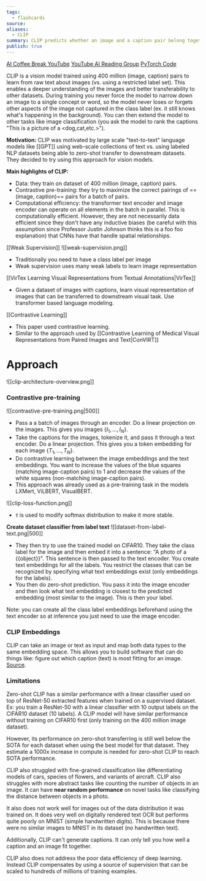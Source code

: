 ```yaml
---
tags:
  - flashcards
source: 
aliases:
  - CLIP
summary: CLIP predicts whether an image and a caption pair belong together or not.
publish: true
---
```


[AI Coffee Break YouTube](https://youtu.be/dh8Rxhf7cLU)
[YouTube AI Reading Group](https://www.youtube.com/watch?v=1LUWWAnK_Ks)
[PyTorch Code](https://github.com/OpenAI/CLIP)

CLIP is a vision model trained using 400 million (image, caption) pairs to learn from raw text about images (vs. using a restricted label set). This enables a deeper understanding of the images and better transferability to other datasets. During training you never force the model to narrow down an image to a single concept or word, so the model never loses or forgets other aspects of the image not captured in the class label (ex. it still knows what's happening in the background). You can then extend the model to other tasks like image classification (you ask the model to rank the captions "This is a picture of a <dog,cat,etc.>").

**Motivation:**
CLIP was motivated by large scale "text-to-text" language models like [[GPT]] using web-scale collections of text vs. using labeled NLP datasets being able to zero-shot transfer to downstream datasets. They decided to try using this approach for vision models.

**Main highlights of CLIP:**
- Data: they train on dataset of 400 million (image, caption) pairs.
- Contrastive pre-training: they try to maximize the correct pairings of ==(image, caption)== pairs for a batch of pairs.
- Computational efficiency: the transformer text encoder and image encoder can operate on all elements in the batch in parallel. This is computationally efficient. However, they are not necessarily data efficient since they don't have any inductive biases (be careful with this assumption since Professor Justin Johnson thinks this is a foo foo explanation) that CNNs have that handle spatial relationships.
<!--SR:!2024-08-26,303,310-->

[[Weak Supervision]]
![[weak-supervision.png]]
- Traditionally you need to have a class label per image
- Weak supervision uses many weak labels to learn image representation

[[VirTex Learning Visual Representations from Textual Annotations|VirTex]]
- Given a dataset of images with captions, learn visual representation of images that can be transferred to downstream visual task. Use transformer based language modeling.

[[Contrastive Learning]]
- This paper used contrastive learning.
- Similar to the approach used by [[Contrastive Learning of Medical Visual Representations from Paired Images and Text|ConVIRT]]

# Approach
![[clip-architecture-overview.png]]
### Contrastive pre-training
![[contrastive-pre-training.png|500]]
- Pass a a batch of images through an encoder. Do a linear projection on the images. This gives you images $\{I_1, \ldots, I_N\}$.
- Take the captions for the images, tokenize it, and pass it through a text encoder. Do a linear projection. This gives you a token embedding for each image $\{T_1, \ldots, T_N\}$.
- Do contrastive learning between the image embeddings and the text embeddings. You want to increase the values of the blue squares (matching image-caption pairs) to 1 and decrease the values of the white squares (non-matching image-caption pairs).
- This approach was already used as a pre-training task in the models LXMert, ViLBERT, VisualBERT.

![[clip-loss-function.png]]
- $\tau$ is used to modify softmax distribution to make it more stable. 

**Create dataset classifier from label text**
![[dataset-from-label-text.png|500]]
- They then try to use the trained model on CIFAR10. They take the class label for the image and then embed it into a sentence: "A photo of a {{object}}". This sentence is then passed to the text encoder. You create text embeddings for all the labels. You restrict the classes that can be recognized by specifying what text embeddings exist (only embeddings for the labels).
- You then do zero-shot prediction. You pass it into the image encoder and then look what text embedding is closest to the predicted embedding (most similar to the image). This is then your label.

Note: you can create all the class label embeddings beforehand using the text encoder so at inference you just need to use the image encoder.

### CLIP Embeddings
CLIP can take an image or text as input and map both data types to the same embedding space. This allows you to build software that can do things like: figure out which caption (text) is most fitting for an image. [Source](https://cloud.google.com/blog/topics/developers-practitioners/meet-ais-multitool-vector-embeddings).

### Limitations
Zero-shot CLIP has a similar performance with a linear classifier used on top of ResNet-50 extracted features when trained on a supervised dataset. Ex: you train a ResNet-50 with a linear classifier with 10 output labels on the CIFAR10 dataset (10 labels). A CLIP model will have similar performance without training on CIFAR10 first (only training on the 400 million image dataset).

However, its performance on zero-shot transferring is still well below the SOTA for each dataset when using the best model for that dataset. They estimate a 1000x increase in compute is needed for zero-shot CLIP to reach SOTA performance.

CLIP also struggled with fine-grained classification like differentiating models of cars, species of flowers, and variants of aircraft. CLIP also struggles with more abstract tasks like counting the number of objects in an image. It can have **near random performance** on novel tasks like classifying the distance between objects in a photo.

It also does not work well for images out of the data distribution it was trained on. It does very well on digitally rendered text OCR but performs quite poorly on MNIST (simple handwritten digits). This is because there were no similar images to MNIST in its dataset (no handwritten text).

Additionally, CLIP can't generate captions. It can only tell you how well a caption and an image fit together.

CLIP also does not address the poor data efficiency of deep learning. Instead CLIP compensates by using a source of supervision that can be scaled to hundreds of millions of training examples.